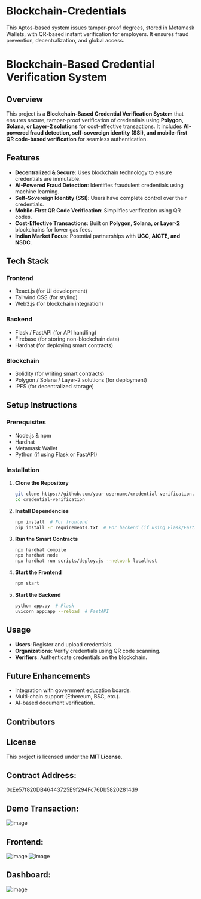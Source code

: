 # Blockchain-Credentials
This Aptos-based system issues tamper-proof degrees, stored in Metamask Wallets, with QR-based instant verification for employers. It ensures fraud prevention, decentralization, and global access. 

# Blockchain-Based Credential Verification System

## Overview
This project is a **Blockchain-Based Credential Verification System** that ensures secure, tamper-proof verification of credentials using **Polygon, Solana, or Layer-2 solutions** for cost-effective transactions. It includes **AI-powered fraud detection, self-sovereign identity (SSI), and mobile-first QR code-based verification** for seamless authentication.

## Features
- **Decentralized & Secure**: Uses blockchain technology to ensure credentials are immutable.
- **AI-Powered Fraud Detection**: Identifies fraudulent credentials using machine learning.
- **Self-Sovereign Identity (SSI)**: Users have complete control over their credentials.
- **Mobile-First QR Code Verification**: Simplifies verification using QR codes.
- **Cost-Effective Transactions**: Built on **Polygon, Solana, or Layer-2** blockchains for lower gas fees.
- **Indian Market Focus**: Potential partnerships with **UGC, AICTE, and NSDC**.

## Tech Stack
### **Frontend**
- React.js (for UI development)
- Tailwind CSS (for styling)
- Web3.js (for blockchain integration)

### **Backend**
- Flask / FastAPI (for API handling)
- Firebase (for storing non-blockchain data)
- Hardhat (for deploying smart contracts)

### **Blockchain**
- Solidity (for writing smart contracts)
- Polygon / Solana / Layer-2 solutions (for deployment)
- IPFS (for decentralized storage)

## Setup Instructions
### **Prerequisites**
- Node.js & npm
- Hardhat
- Metamask Wallet
- Python (if using Flask or FastAPI)

### **Installation**
1. **Clone the Repository**
   ```sh
   git clone https://github.com/your-username/credential-verification.git
   cd credential-verification
   ```

2. **Install Dependencies**
   ```sh
   npm install  # For frontend
   pip install -r requirements.txt  # For backend (if using Flask/FastAPI)
   ```

3. **Run the Smart Contracts**
   ```sh
   npx hardhat compile
   npx hardhat node
   npx hardhat run scripts/deploy.js --network localhost
   ```

4. **Start the Frontend**
   ```sh
   npm start
   ```

5. **Start the Backend**
   ```sh
   python app.py  # Flask
   uvicorn app:app --reload  # FastAPI
   ```

## Usage
- **Users**: Register and upload credentials.
- **Organizations**: Verify credentials using QR code scanning.
- **Verifiers**: Authenticate credentials on the blockchain.

## Future Enhancements
- Integration with government education boards.
- Multi-chain support (Ethereum, BSC, etc.).
- AI-based document verification.

## Contributors

## License
This project is licensed under the **MIT License**.

## Contract Address:
0xEe57f820DB46443725E9f294Fc76Db58202814d9

## Demo Transaction:
![image](https://github.com/user-attachments/assets/ccecae50-8c32-47b7-991c-d3fb131bb38b)

## Frontend:
![image](https://github.com/user-attachments/assets/8118386f-054a-4ff3-910f-65400f2ef3d2)
![image](https://github.com/user-attachments/assets/891d87c8-81ba-47de-b576-dd4ba3b04abc)
## Dashboard:
![image](https://github.com/user-attachments/assets/bcfa494f-91f5-41c5-90a7-e4c70983356f)






